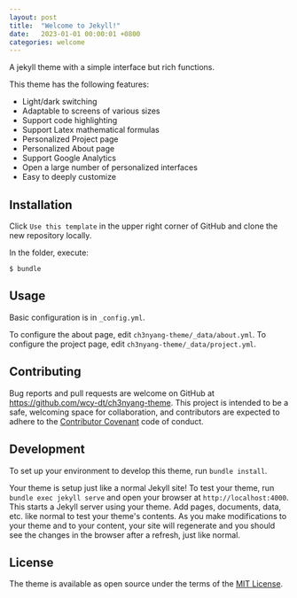 ```yaml
---
layout: post
title:  "Welcome to Jekyll!"
date:   2023-01-01 00:00:01 +0800
categories: welcome
---
```


A jekyll theme with a simple interface but rich functions.

This theme has the following features:

- Light/dark switching
- Adaptable to screens of various sizes
- Support code highlighting
- Support Latex mathematical formulas
- Personalized Project page
- Personalized About page
- Support Google Analytics
- Open a large number of personalized interfaces
- Easy to deeply customize

## Installation

Click `Use this template` in the upper right corner of GitHub and clone the new repository locally.

In the folder, execute:

```shell
$ bundle
```
## Usage

Basic configuration is in `_config.yml`.

To configure the about page, edit `ch3nyang-theme/_data/about.yml`.
To configure the project page, edit `ch3nyang-theme/_data/project.yml`.


## Contributing

Bug reports and pull requests are welcome on GitHub at https://github.com/wcy-dt/ch3nyang-theme. This project is intended to be a safe, welcoming space for collaboration, and contributors are expected to adhere to the [Contributor Covenant](https://www.contributor-covenant.org/) code of conduct.

## Development

To set up your environment to develop this theme, run `bundle install`.

Your theme is setup just like a normal Jekyll site! To test your theme, run `bundle exec jekyll serve` and open your browser at `http://localhost:4000`. This starts a Jekyll server using your theme. Add pages, documents, data, etc. like normal to test your theme's contents. As you make modifications to your theme and to your content, your site will regenerate and you should see the changes in the browser after a refresh, just like normal.

## License

The theme is available as open source under the terms of the [MIT License](https://opensource.org/licenses/MIT).